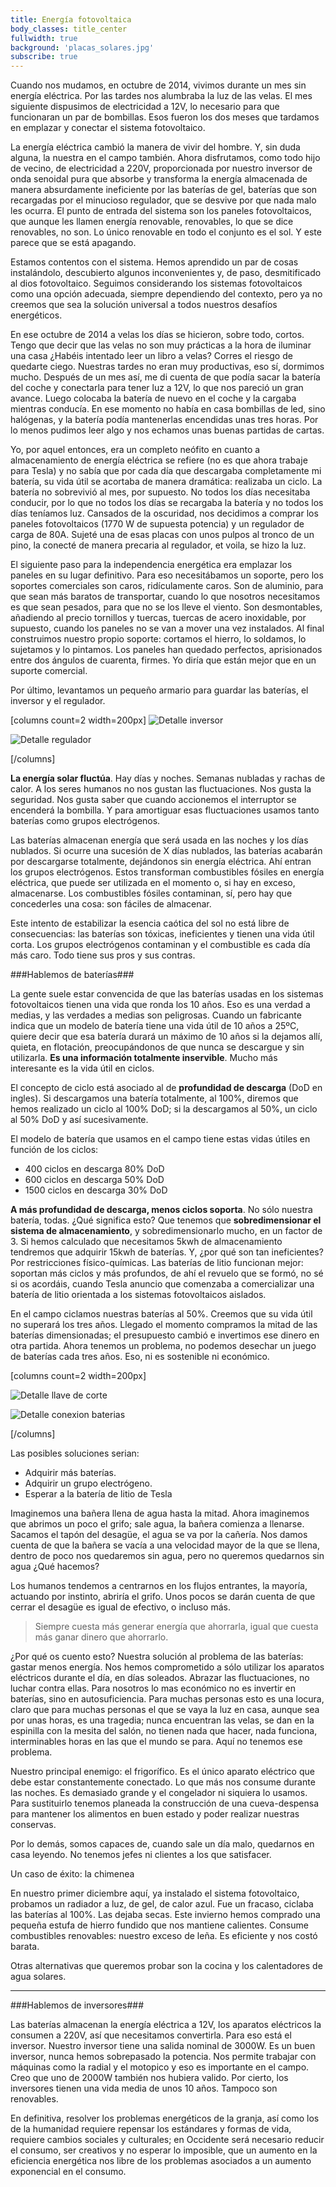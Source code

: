 ```yaml
---
title: Energía fotovoltaica
body_classes: title_center
fullwidth: true
background: 'placas_solares.jpg'
subscribe: true
---
```


Cuando nos mudamos, en octubre de 2014, vivimos durante un mes sin energía
eléctrica. Por las tardes nos alumbraba la luz de las velas. El mes siguiente
dispusimos de electricidad a 12V, lo necesario para que funcionaran un par de
bombillas. Esos fueron los dos meses que tardamos en emplazar y conectar el
sistema fotovoltaico.

La energía eléctrica cambió la manera de vivir del hombre. Y, sin duda alguna,
la nuestra en el campo también. Ahora disfrutamos, como todo hijo de vecino, de
electricidad a 220V, proporcionada por nuestro inversor de onda senoidal pura
que absorbe y transforma la energía almacenada de manera absurdamente
ineficiente por las baterías de gel, baterías que son recargadas por el
minucioso regulador, que se desvive por que nada malo les ocurra. El punto de
entrada del sistema son los paneles fotovoltaicos, que aunque les llamen energía
renovable, renovables, lo que se dice renovables, no son. Lo único renovable en
todo el conjunto es el sol. Y este parece que se está apagando.

Estamos contentos con el sistema. Hemos aprendido un par de cosas instalándolo,
descubierto algunos inconvenientes y, de paso, desmitificado al dios
fotovoltaico. Seguimos considerando los sistemas fotovoltaicos como una opción
adecuada, siempre dependiendo del contexto, pero ya no creemos que sea la
solución universal a todos nuestros desafíos energéticos.

En ese octubre de 2014 a velas los días se hicieron, sobre todo, cortos. Tengo
que decir que las velas no son muy prácticas a la hora de iluminar una casa
¿Habéis intentado leer un libro a velas? Corres el riesgo de quedarte
ciego. Nuestras tardes no eran muy productivas, eso sí, dormimos mucho. Después
de un mes así, me di cuenta de que podía sacar la batería del coche y conectarla
para tener luz a 12V, lo que nos pareció un gran avance. Luego colocaba la
batería de nuevo en el coche y la cargaba mientras conducía. En ese momento no
había en casa bombillas de led, sino halógenas, y la batería podía mantenerlas
encendidas unas tres horas. Por lo menos pudimos leer algo y nos echamos unas
buenas partidas de cartas.

Yo, por aquel entonces, era un completo neófito en cuanto a almacenamiento de
energía eléctrica se refiere (no es que ahora trabaje para Tesla) y no sabía que
por cada día que descargaba completamente mi batería, su vida útil se acortaba
de manera dramática: realizaba un ciclo. La batería no sobrevivió al mes, por
supuesto. No todos los días necesitaba conducir, por lo que no todos los días se
recargaba la batería y no todos los días teníamos luz. Cansados de la oscuridad,
nos decidimos a comprar los paneles fotovoltaicos (1770 W de supuesta potencia)
y un regulador de carga de 80A. Sujeté una de esas placas con unos pulpos al
tronco de un pino, la conecté de manera precaria al regulador, et voila, se hizo
la luz.

El siguiente paso para la independencia energética era emplazar los paneles en
su lugar definitivo. Para eso necesitábamos un soporte, pero los soportes
comerciales son caros, ridículamente caros. Son de aluminio, para que sean más
baratos de transportar, cuando lo que nosotros necesitamos es que sean pesados,
para que no se los lleve el viento. Son desmontables, añadiendo al precio
tornillos y tuercas, tuercas de acero inoxidable, por supuesto, cuando los
paneles no se van a mover una vez instalados. Al final construimos nuestro
propio soporte: cortamos el hierro, lo soldamos, lo sujetamos y lo pintamos. Los
paneles han quedado perfectos, aprisionados entre dos ángulos de cuarenta,
firmes. Yo diría que están mejor que en un suporte comercial.

Por último, levantamos un pequeño armario para guardar las baterías, el inversor
y el regulador.
 

[columns count=2 width=200px]
![Detalle inversor](/images/fotovoltaica/detalle_inversor.jpg)


![Detalle regulador](/images/fotovoltaica/detalle_regulador.jpg)

[/columns]

**La energía solar fluctúa**. Hay días y noches. Semanas nubladas y rachas de
calor. A los seres humanos no nos gustan las fluctuaciones. Nos gusta la
seguridad. Nos gusta saber que cuando accionemos el interruptor se encenderá la
bombilla. Y para amortiguar esas fluctuaciones usamos tanto baterías como grupos
electrógenos.

Las baterías almacenan energía que será usada en las noches y los días
nublados. Si ocurre una sucesión de X días nublados, las baterías acabarán por
descargarse totalmente, dejándonos sin energía eléctrica. Ahí entran los grupos
electrógenos. Estos transforman combustibles fósiles en energía eléctrica, que
puede ser utilizada en el momento o, si hay en exceso, almacenarse. Los
combustibles fósiles contaminan, sí, pero hay que concederles una cosa: son
fáciles de almacenar.

Este intento de estabilizar la esencia caótica del sol no está libre de
consecuencias: las baterías son tóxicas, ineficientes y tienen una vida útil
corta. Los grupos electrógenos contaminan y el combustible es cada día más
caro. Todo tiene sus pros y sus contras.

###Hablemos de baterías###

La gente suele estar convencida de que las baterías usadas en los sistemas
fotovoltaicos tienen una vida que ronda los 10 años. Eso es una verdad a medias,
y las verdades a medias son peligrosas. Cuando un fabricante indica que un
modelo de batería tiene una vida útil de 10 años a 25ºC, quiere decir que esa
batería durará un máximo de 10 años si la dejamos allí, quieta, en flotación,
preocupándonos de que nunca se descargue y sin utilizarla. **Es una información
totalmente inservible**. Mucho más interesante es la vida útil en ciclos.

El concepto de ciclo está asociado al de **profundidad de descarga** (DoD en
ingles). Si descargamos una batería totalmente, al 100%, diremos que hemos
realizado un ciclo al 100% DoD; si la descargamos al 50%, un ciclo al 50% DoD y
así sucesivamente. 

El modelo de batería que usamos en el campo tiene estas vidas útiles en función
de los ciclos:

+ 400 ciclos en descarga 80% DoD 
+ 600 ciclos en descarga 50% DoD 
+ 1500 ciclos en descarga 30% DoD 

**A más profundidad de descarga, menos ciclos soporta**. No sólo
nuestra batería, todas. ¿Qué significa esto? Que tenemos que **sobredimensionar el
sistema de almacenamiento**, y sobredimensionarlo mucho, en un factor de 3. Si
hemos calculado que necesitamos 5kwh de almacenamiento tendremos que adquirir
15kwh de baterías. Y, ¿por qué son tan ineficientes? Por restricciones
físico-químicas. Las baterías de litio funcionan mejor: soportan más ciclos y
más profundos, de ahí el revuelo que se formó, no sé si os acordáis, cuando
Tesla anuncio que comenzaba a comercializar una batería de litio orientada a los
sistemas fotovoltaicos aislados.

En el campo ciclamos nuestras baterías al 50%. Creemos que su vida útil no
superará los tres años. Llegado el momento compramos la mitad de las baterías
dimensionadas; el presupuesto cambió e invertimos ese dinero en otra
partida. Ahora tenemos un problema, no podemos desechar un juego de baterías
cada tres años. Eso, ni es sostenible ni económico.

[columns count=2 width=200px]

![Detalle llave de corte](/images/fotovoltaica/detalle_llave_corte.jpg)

![Detalle conexion baterias](/images/fotovoltaica/detalle_conexion_baterias.jpg)

[/columns]

Las posibles soluciones serian:

+ Adquirir más baterías.  
+ Adquirir un grupo electrógeno.  
+ Esperar a la batería de litio de Tesla


Imaginemos una bañera llena de agua hasta la mitad. Ahora imaginemos que abrimos
un poco el grifo; sale agua, la bañera comienza a llenarse. Sacamos el tapón del
desagüe, el agua se va por la cañería. Nos damos cuenta de que la bañera se
vacía a una velocidad mayor de la que se llena, dentro de poco nos quedaremos
sin agua, pero no queremos quedarnos sin agua ¿Qué hacemos?

Los humanos tendemos a centrarnos en los flujos entrantes, la mayoría, actuando
por instinto, abriría el grifo. Unos pocos se darán cuenta de que cerrar el
desagüe es igual de efectivo, o incluso más.

>Siempre cuesta más generar energía que ahorrarla, igual que cuesta más ganar dinero que ahorrarlo.

¿Por qué os cuento esto? Nuestra solución al problema de las baterías: gastar
menos energía. Nos hemos comprometido a sólo utilizar los aparatos eléctricos
durante el día, en días soleados. Abrazar las fluctuaciones, no luchar contra
ellas. Para nosotros lo mas económico no es invertir en baterías, sino en
autosuficiencia.  Para muchas personas esto es una locura, claro que para muchas
personas el que se vaya la luz en casa, aunque sea por unas horas, es una
tragedia; nunca encuentran las velas, se dan en la espinilla con la mesita del
salón, no tienen nada que hacer, nada funciona, interminables horas en las que
el mundo se para. Aquí no tenemos ese problema.

Nuestro principal enemigo: el frigorífico. Es el único aparato eléctrico que
debe estar constantemente conectado. Lo que más nos consume durante las
noches. Es demasiado grande y el congelador ni siquiera lo usamos. Para
sustituirlo tenemos planeada la construcción de una cueva-despensa para mantener
los alimentos en buen estado y poder realizar nuestras conservas.

Por lo demás, somos capaces de, cuando sale un día malo, quedarnos en casa
leyendo. No tenemos jefes ni clientes a los que satisfacer.

Un caso de éxito: la chimenea

En nuestro primer diciembre aquí, ya instalado el sistema fotovoltaico, probamos
un radiador a luz, de gel, de calor azul. Fue un fracaso, ciclaba las baterías
al 100%. Las dejaba secas. Este invierno hemos comprado una pequeña estufa de
hierro fundido que nos mantiene calientes. Consume combustibles renovables:
nuestro exceso de leña. Es eficiente y nos costó barata.

Otras alternativas que queremos probar son la cocina y los calentadores de agua
solares.

* * *

###Hablemos de inversores###

Las baterías almacenan la energía eléctrica a 12V, los aparatos eléctricos la
consumen a 220V, así que necesitamos convertirla. Para eso está el
inversor. Nuestro inversor tiene una salida nominal de 3000W. Es un buen
inversor, nunca hemos sobrepasado la potencia. Nos permite trabajar con máquinas
como la radial y el motopico y eso es importante en el campo. Creo que uno de
2000W también nos hubiera valido. Por cierto, los inversores tienen una
vida media de unos 10 años. Tampoco son renovables.


En definitiva, resolver los problemas energéticos de la granja, así como los de
la humanidad requiere repensar los estándares y formas de vida, requiere cambios
sociales y culturales; en Occidente será necesario reducir el consumo, ser
creativos y no esperar lo imposible, que un aumento en la eficiencia energética
nos libre de los problemas asociados a un aumento exponencial en el consumo.

